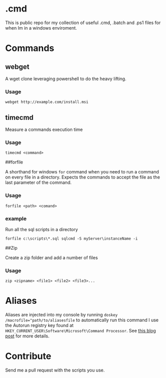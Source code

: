 # .cmd

This is public repo for my collection of useful .cmd, .batch and .ps1 files for when Im in a windows enviroment.

# Commands

## webget

A wget clone leveraging powershell to do the heavy lifting.

### Usage

`webget http://example.com/install.msi`

## timecmd

Measure a commands execution time

### Usage

`timecmd <command>`


##forfile

A shorthand for windows `for` command when you need to run a command on every file in a directory. Expects the commands to accept the file as the last parameter of the command.

### Usage

`forfile <path> <comand>`

### example

Run all the sql scripts in a directory

`forfile c:\scripts\*.sql sqlcmd -S myServer\instanceName -i`


##Zip

Create a zip folder and add a number of files

### Usage

`zip <zipname> <file1> <file2> <file3>...`


# Aliases

Aliases are injected into my console by running `doskey /macrofile="path/to/aliasesfile` to automatically run this command I use the Autorun registry key found at `HKEY_CURRENT_USER\Software\Microsoft\Command Processor`. See [this blog post](http://www.declancook.com/aliases-in-windows-command-prompt/) for more details.


# Contribute

Send me a pull request with the scripts you use.
